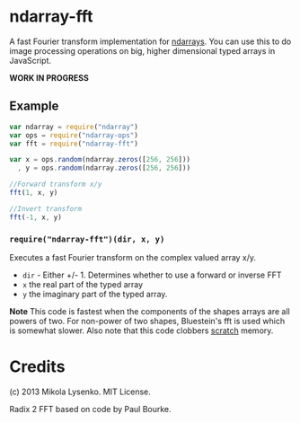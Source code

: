 ndarray-fft
===========
A fast Fourier transform implementation for [ndarrays](https://github.com/mikolalysenko/ndarray).  You can use this to do image processing operations on big, higher dimensional typed arrays in JavaScript.

**WORK IN PROGRESS**

## Example

```javascript
var ndarray = require("ndarray")
var ops = require("ndarray-ops")
var fft = require("ndarray-fft")

var x = ops.random(ndarray.zeros([256, 256]))
  , y = ops.random(ndarray.zeros([256, 256]))

//Forward transform x/y
fft(1, x, y)

//Invert transform
fft(-1, x, y)
```

### `require("ndarray-fft")(dir, x, y)`
Executes a fast Fourier transform on the complex valued array x/y.  

* `dir` - Either +/- 1.  Determines whether to use a forward or inverse FFT
* `x` the real part of the typed array
* `y` the imaginary part of the typed array.

**Note** This code is fastest when the components of the shapes arrays are all powers of two.  For non-power of two shapes, Bluestein's fft is used which is somewhat slower.  Also note that this code clobbers [scratch](https://github.com/mikolalysenko/scratch) memory.

# Credits
(c) 2013 Mikola Lysenko.  MIT License.

Radix 2 FFT based on code by Paul Bourke.
